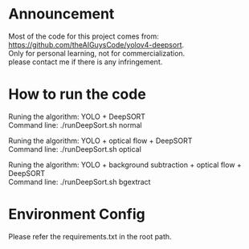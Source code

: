 # Announcement
Most of the code for this project comes from: https://github.com/theAIGuysCode/yolov4-deepsort. <br>
Only for personal learning, not for commercialization.<br>
please contact me if there is any infringement.

# How to run the code
 Runing the algorithm: YOLO + DeepSORT<br>
 Command line: ./runDeepSort.sh normal


 Runing the algorithm: YOLO + optical flow + DeepSORT<br>
 Command line: ./runDeepSort.sh optical


 Runing the algorithm: YOLO + background subtraction + optical flow + DeepSORT<br>
 Command line: ./runDeepSort.sh bgextract
 
# Environment Config
Please refer the requirements.txt in the root path.


